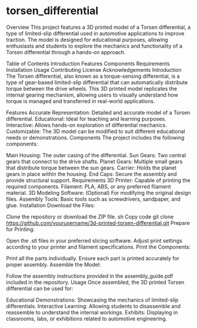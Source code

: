 # torsen_differential

Overview
This project features a 3D printed model of a Torsen differential, a type of limited-slip differential used in automotive applications to improve traction. The model is designed for educational purposes, allowing enthusiasts and students to explore the mechanics and functionality of a Torsen differential through a hands-on approach.

Table of Contents
Introduction
Features
Components
Requirements
Installation
Usage
Contributing
License
Acknowledgements
Introduction
The Torsen differential, also known as a torque-sensing differential, is a type of gear-based limited-slip differential that can automatically distribute torque between the drive wheels. This 3D printed model replicates the internal gearing mechanism, allowing users to visually understand how torque is managed and transferred in real-world applications.

Features
Accurate Representation: Detailed and accurate model of a Torsen differential.
Educational: Ideal for teaching and learning purposes.
Interactive: Allows hands-on exploration of differential mechanics.
Customizable: The 3D model can be modified to suit different educational needs or demonstrations.
Components
The project includes the following components:

Main Housing: The outer casing of the differential.
Sun Gears: Two central gears that connect to the drive shafts.
Planet Gears: Multiple small gears that distribute torque between the sun gears.
Carrier: Holds the planet gears in place within the housing.
End Caps: Secure the assembly and provide structural support.
Requirements
3D Printer: Capable of printing the required components.
Filament: PLA, ABS, or any preferred filament material.
3D Modeling Software: (Optional) For modifying the original design files.
Assembly Tools: Basic tools such as screwdrivers, sandpaper, and glue.
Installation
Download the Files:

Clone the repository or download the ZIP file.
sh
Copy code
git clone https://github.com/yourusername/3d-printed-torsen-differential.git
Prepare for Printing:

Open the .stl files in your preferred slicing software.
Adjust print settings according to your printer and filament specifications.
Print the Components:

Print all the parts individually. Ensure each part is printed accurately for proper assembly.
Assemble the Model:

Follow the assembly instructions provided in the assembly_guide.pdf included in the repository.
Usage
Once assembled, the 3D printed Torsen differential can be used for:

Educational Demonstrations: Showcasing the mechanics of limited-slip differentials.
Interactive Learning: Allowing students to disassemble and reassemble to understand the internal workings.
Exhibits: Displaying in classrooms, labs, or exhibitions related to automotive engineering.





